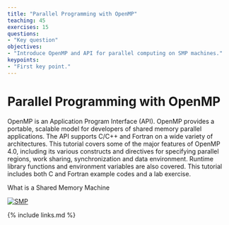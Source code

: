 ```yaml
---
title: "Parallel Programming with OpenMP"
teaching: 45
exercises: 15
questions:
- "Key question"
objectives:
- "Introduce OpenMP and API for parallel computing on SMP machines."
keypoints:
- "First key point."
---
```


# Parallel Programming with OpenMP

OpenMP is an Application Program Interface (API). 
OpenMP provides a portable, scalable model for developers of shared memory parallel applications. 
The API supports C/C++ and Fortran on a wide variety of architectures. 
This tutorial covers some of the major features of OpenMP 4.0, including its various constructs and directives for specifying parallel regions, work sharing, synchronization and data environment. 
Runtime library functions and environment variables are also covered. 
This tutorial includes both C and Fortran example codes and a lab exercise.

What is a Shared Memory Machine

<a href="https://upload.wikimedia.org/wikipedia/commons/1/1c/SMP_-_Symmetric_Multiprocessor_System.svg">
  <img src="https://upload.wikimedia.org/wikipedia/commons/1/1c/SMP_-_Symmetric_Multiprocessor_System.svg" alt="SMP" />
</a>

{% include links.md %}
